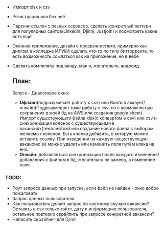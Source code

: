 - Импорт xlsx и csv
- Регистрация или без неё
- Парсинг ссылок с разных сервисов, сделать конкретный паттерн для популярных сайтов(Linkedin, Djinni, Justjoin) и посмотреть какие есть ещё
- Оконное приложение, дизайн с прозрачностями, примерно как диплом в колледже ИЛИ/И сделать что-то по типу битторрента, то есть возможность ссылаться как на приложение, но в вебе
- Сделать компиляты под винду, мак и, желательно, андроид

  ## **План**:

  Запуск - Диалоговое окно:

  - **Офлайн**(подразумевает работу с csv) или Войти в аккаунт/онлайн(Подразумевает тоже работу с csv, но с возможностью сохранения в моей бд на AWS или создания google sheet)  
    Импорт существующего файла xlsx(с конвертом в csv) или csv и синхронизация колонок с существующими в вакансиях(темплейтом) или создание нового файла с выбором желаемых колонок. Есть кнопка добавить, в которую можно вставить ссылку. При наведении на каждую существующую вакансию её можно удалить или изменить поля путём клика на них.
  - **Онлайн**: добавляеться синхронизация после каждого изменения/добавления с файлом в бд, желательно не замена, а изменение поля.

### **TODO**:

- Роут запроса данных при запуске, если файл не найден - окно добро пожаловать
- Запрос данных пользователя
- Как пользователь делает запрос по частному случаю вакансии? Оставить в csv только тайтл, дату и информацию пользователя, остальное повторно скрайпить при запросе конкретной вакансии?
- Написать скрайпинг для Djinni
